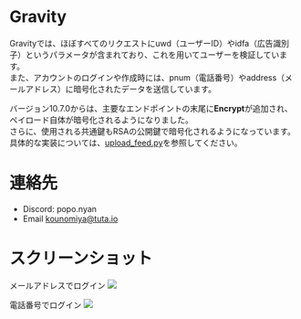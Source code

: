 # Gravity
Gravityでは、ほぼすべてのリクエストにuwd（ユーザーID）やidfa（広告識別子）というパラメータが含まれており、これを用いてユーザーを検証しています。  
また、アカウントのログインや作成時には、pnum（電話番号）やaddress（メールアドレス）に暗号化されたデータを送信しています。

バージョン10.7.0からは、主要なエンドポイントの末尾に**Encrypt**が追加され、ペイロード自体が暗号化されるようになりました。  
さらに、使用される共通鍵もRSAの公開鍵で暗号化されるようになっています。  
具体的な実装については、[upload_feed.py](https://github.com/popo-nyan/Gravity-Encryption/blob/master/upload_feed.py)を参照してください。

# 連絡先
- Discord: popo.nyan
- Email [kounomiya@tuta.io](mailto:kounomiya@tuta.io)

# スクリーンショット
メールアドレスでログイン
![](2023-02-09-12-05-21.png)

電話番号でログイン
![](2023-02-09-12-12-51.png)
